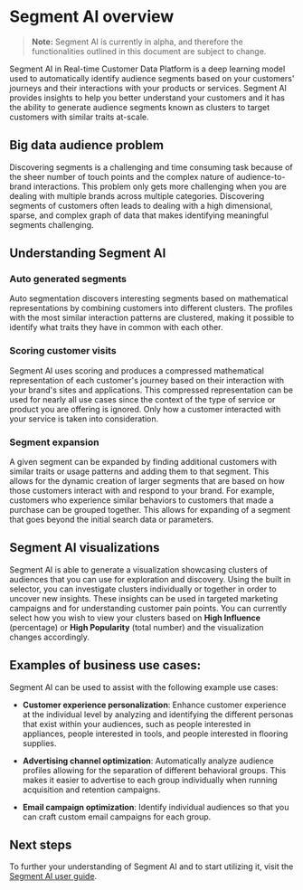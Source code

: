 # Segment AI overview

> **Note:** Segment AI is currently in alpha, and therefore the functionalities outlined in this document are subject to change.

Segment AI in Real-time Customer Data Platform is a deep learning model used to automatically identify audience segments based on your customers' journeys and their interactions with your products or services. Segment AI provides insights to help you better understand your customers and it has the ability to generate audience segments known as clusters to target customers with similar traits at-scale.

## Big data audience problem

Discovering segments is a challenging and time consuming task because of the sheer number of touch points and the complex nature of audience-to-brand interactions. This problem only gets more challenging when you are dealing with multiple brands across multiple categories. Discovering segments of customers often leads to dealing with a high dimensional, sparse, and complex graph of data that makes identifying meaningful segments challenging.

## Understanding Segment AI

### Auto generated segments

 Auto segmentation discovers interesting segments based on mathematical representations by combining customers into different clusters. The profiles with the most similar interaction patterns are clustered, making it possible to identify what traits they have in common with each other.

### Scoring customer visits 

Segment AI uses scoring and produces a compressed mathematical representation of each customer's journey based on their interaction with your brand's sites and applications. This compressed representation can be used for nearly all use cases since the context of the type of service or product you are offering is ignored. Only how a customer interacted with your service is taken into consideration. 

### Segment expansion

A given segment can be expanded by finding additional customers with similar traits or usage patterns and adding them to that segment. This allows for the dynamic creation of larger segments that are based on how those customers interact with and respond to your brand. For example, customers who experience similar behaviors to customers that made a purchase can be grouped together. This allows for expanding  of a segment that goes beyond the initial search data or parameters.

## Segment AI visualizations

Segment AI is able to generate a visualization showcasing clusters of audiences that you can use for exploration and discovery. Using the built in selector, you can investigate clusters individually or together in order to uncover new insights. These insights can be used in targeted marketing campaigns and for understanding customer pain points. You can currently select how you wish to view your clusters based on **High Influence** (percentage) or **High Popularity** (total number) and the visualization changes accordingly.

## Examples of business use cases:

Segment AI can be used to assist with the following example use cases:

- **Customer experience personalization**: Enhance customer experience at the individual level by analyzing and identifying the different personas that exist within your audiences, such as people interested in appliances, people interested in tools, and people interested in flooring supplies.
   
- **Advertising channel optimization**: Automatically analyze audience profiles allowing for the separation of different behavioral groups. This makes it easier to advertise to each group individually when running acquisition and retention campaigns.
  
- **Email campaign optimization**: Identify individual audiences so that you can craft custom email campaigns for each group.

## Next steps

To further your understanding of Segment AI and to start utilizing it, visit the [Segment AI user guide](https://www.adobe.io/apis/experienceplatform/home/services/sensei-insights/sensei-insights-overview.html#api-specification/markdown/narrative/technical_overview/sensei-insights/segment-ai-user-guide.md).





